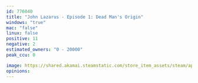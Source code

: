 ```yaml
---
id: 776040
title: "John Lazarus - Episode 1: Dead Man's Origin"
windows: "true"
mac: "false"
linux: false
positive: 11
negative: 2
estimated_owners: "0 - 20000"
peak_ccu: 0

image: https://shared.akamai.steamstatic.com/store_item_assets/steam/apps/776040/header.jpg?t=1520622953
opinions:
---
```

